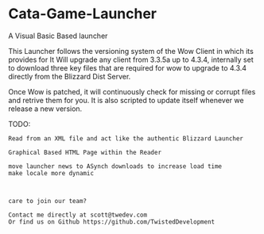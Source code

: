 Cata-Game-Launcher
==========

A Visual Basic Based launcher

  This Launcher follows the versioning system of the Wow Client in which its provides for
  It Will upgrade any client from 3.3.5a up to 4.3.4, internally set to download three key
  files that are required for wow to upgrade to 4.3.4 directly from the Blizzard Dist Server.
  
  Once Wow is patched, it will continuously check for missing or corrupt files and retrive them for you.
  It is also scripted to update itself whenever we release a new version.
  
  TODO:
  
    Read from an XML file and act like the authentic Blizzard Launcher
    
    Graphical Based HTML Page within the Reader
    
    move launcher news to ASynch downloads to increase load time
    make locale more dynamic
    
    
    
    care to join our team?
	
	Contact me directly at scott@twedev.com
	Or find us on Github https://github.com/TwistedDevelopment
